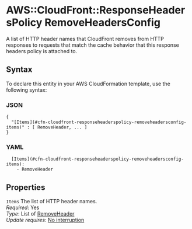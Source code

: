 # AWS::CloudFront::ResponseHeadersPolicy RemoveHeadersConfig<a name="aws-properties-cloudfront-responseheaderspolicy-removeheadersconfig"></a>

A list of HTTP header names that CloudFront removes from HTTP responses to requests that match the cache behavior that this response headers policy is attached to\.

## Syntax<a name="aws-properties-cloudfront-responseheaderspolicy-removeheadersconfig-syntax"></a>

To declare this entity in your AWS CloudFormation template, use the following syntax:

### JSON<a name="aws-properties-cloudfront-responseheaderspolicy-removeheadersconfig-syntax.json"></a>

```
{
  "[Items](#cfn-cloudfront-responseheaderspolicy-removeheadersconfig-items)" : [ RemoveHeader, ... ]
}
```

### YAML<a name="aws-properties-cloudfront-responseheaderspolicy-removeheadersconfig-syntax.yaml"></a>

```
  [Items](#cfn-cloudfront-responseheaderspolicy-removeheadersconfig-items):
    - RemoveHeader
```

## Properties<a name="aws-properties-cloudfront-responseheaderspolicy-removeheadersconfig-properties"></a>

`Items` <a name="cfn-cloudfront-responseheaderspolicy-removeheadersconfig-items"></a>
The list of HTTP header names\.  
_Required_: Yes  
_Type_: List of [RemoveHeader](aws-properties-cloudfront-responseheaderspolicy-removeheader.md)  
_Update requires_: [No interruption](https://docs.aws.amazon.com/AWSCloudFormation/latest/UserGuide/using-cfn-updating-stacks-update-behaviors.html#update-no-interrupt)
